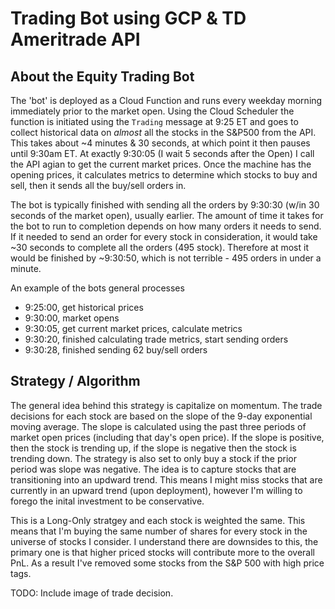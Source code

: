 # Trading Bot using GCP & TD Ameritrade API

## About the Equity Trading Bot

The 'bot' is deployed as a Cloud Function and runs every weekday morning immediately prior to the market open.  Using the Cloud Scheduler the function is initiated using the `Trading` message at 9:25 ET and goes to collect historical data on _almost_ all the stocks in the S&P500 from the API.  This takes about ~4 minutes & 30 seconds, at which point it then pauses until 9:30am ET.  At exactly 9:30:05 (I wait 5 seconds after the Open) I call the API agian to get the current market prices. Once the machine has the opening prices, it calculates metrics to determine which stocks to buy and sell, then it sends all the buy/sell orders in.  

The bot is typically finished with sending all the orders by 9:30:30 (w/in 30 seconds of the market open), usually earlier. The amount of time it takes for the bot to run to completion depends on how many orders it needs to send.  If it needed to send an order for every stock in consideration, it would take ~30 seconds to complete all the orders (495 stock).  Therefore at most it would be finished by ~9:30:50, which is not terrible - 495 orders in under a minute. 

An example of the bots general processes

- 9:25:00, get historical prices
- 9:30:00, market opens 
- 9:30:05, get current market prices, calculate metrics
- 9:30:20, finished calculating trade metrics, start sending orders
- 9:30:28, finished sending 62 buy/sell orders


## Strategy / Algorithm

The general idea behind this strategy is capitalize on momentum.  The trade decisions for each stock are based on the slope of the 9-day exponential moving average. The slope is calculated using the past three periods of market open prices (including that day's open price).  If the slope is positive, then the stock is trending up, if the slope is negative then the stock is trending down.  The strategy is also set to only buy a stock if the prior period was slope was negative. The idea is to capture stocks that are transitioning into an updward trend.  This means I might miss stocks that are currently in an upward trend (upon deployment), however I'm willing to forego the inital investment to be conservative.  

This is a Long-Only stratgey and each stock is weighted the same.  This means that I'm buying the same number of shares for every stock in the universe of stocks I consider.  I understand there are downsides to this, the primary one is that higher priced stocks will contribute more to the overall PnL.  As a result I've removed some stocks from the S&P 500 with high price tags. 



TODO: Include image of trade decision. 

